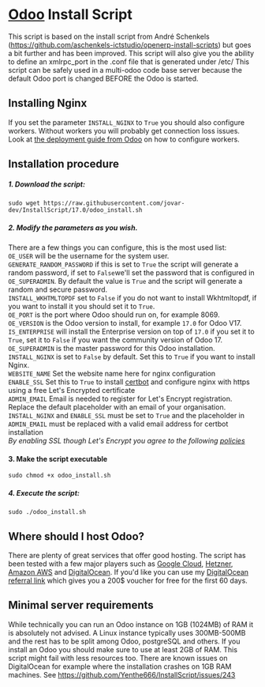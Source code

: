 # [Odoo](https://www.odoo.com "Odoo's Homepage") Install Script

This script is based on the install script from André Schenkels (https://github.com/aschenkels-ictstudio/openerp-install-scripts)
but goes a bit further and has been improved. This script will also give you the ability to define an xmlrpc_port in the .conf file that is generated under /etc/
This script can be safely used in a multi-odoo code base server because the default Odoo port is changed BEFORE the Odoo is started.

## Installing Nginx

If you set the parameter `INSTALL_NGINX` to `True` you should also configure workers. Without workers you will probably get connection loss issues. Look at [the deployment guide from Odoo](https://www.odoo.com/documentation/17.0/administration/install/deploy.html) on how to configure workers.

## Installation procedure

##### 1. Download the script:

```
sudo wget https://raw.githubusercontent.com/jovar-dev/InstallScript/17.0/odoo_install.sh
```

##### 2. Modify the parameters as you wish.

There are a few things you can configure, this is the most used list:<br/>
`OE_USER` will be the username for the system user.<br/>
`GENERATE_RANDOM_PASSWORD` if this is set to `True` the script will generate a random password, if set to `False`we'll set the password that is configured in `OE_SUPERADMIN`. By default the value is `True` and the script will generate a random and secure password.<br/>
`INSTALL_WKHTMLTOPDF` set to `False` if you do not want to install Wkhtmltopdf, if you want to install it you should set it to `True`.<br/>
`OE_PORT` is the port where Odoo should run on, for example 8069.<br/>
`OE_VERSION` is the Odoo version to install, for example `17.0` for Odoo V17.<br/>
`IS_ENTERPRISE` will install the Enterprise version on top of `17.0` if you set it to `True`, set it to `False` if you want the community version of Odoo 17.<br/>
`OE_SUPERADMIN` is the master password for this Odoo installation.<br/>
`INSTALL_NGINX` is set to `False` by default. Set this to `True` if you want to install Nginx.<br/>
`WEBSITE_NAME` Set the website name here for nginx configuration<br/>
`ENABLE_SSL` Set this to `True` to install [certbot](https://github.com/certbot/certbot) and configure nginx with https using a free Let's Encrypted certificate<br/>
`ADMIN_EMAIL` Email is needed to register for Let's Encrypt registration. Replace the default placeholder with an email of your organisation.<br/>
`INSTALL_NGINX` and `ENABLE_SSL` must be set to `True` and the placeholder in `ADMIN_EMAIL` must be replaced with a valid email address for certbot installation<br/>
_By enabling SSL though Let's Encrypt you agree to the following [policies](https://www.eff.org/code/privacy/policy)_ <br/>

#### 3. Make the script executable

```
sudo chmod +x odoo_install.sh
```

##### 4. Execute the script:

```
sudo ./odoo_install.sh
```

## Where should I host Odoo?

There are plenty of great services that offer good hosting. The script has been tested with a few major players such as [Google Cloud](https://cloud.google.com/), [Hetzner](https://www.hetzner.com/), [Amazon AWS](https://aws.amazon.com/) and [DigitalOcean](https://www.digitalocean.com/products/droplets/).
If you'd like you can use my [DigitalOcean referral link](https://m.do.co/c/d605cc420682) which gives you a 200$ voucher for free for the first 60 days.

## Minimal server requirements

While technically you can run an Odoo instance on 1GB (1024MB) of RAM it is absolutely not advised. A Linux instance typically uses 300MB-500MB and the rest has to be split among Odoo, postgreSQL and others. If you install an Odoo you should make sure to use at least 2GB of RAM. This script might fail with less resources too.
There are known issues on DigitalOcean for example where the installation crashes on 1GB RAM machines. See https://github.com/Yenthe666/InstallScript/issues/243
